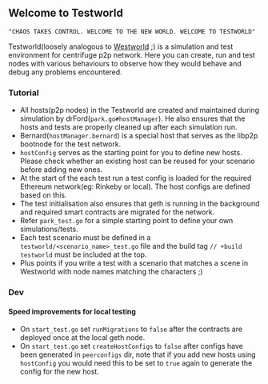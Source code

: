 ## Welcome to Testworld

`"CHAOS TAKES CONTROL. WELCOME TO THE NEW WORLD. WELCOME TO TESTWORLD"`

Testworld(loosely analogous to [Westworld](https://medium.com/@naveen101/westworld-an-introduction-cc7d29bfbe84) ;) is a simulation and test environment for centrifuge p2p network. 
Here you can create, run and test nodes with various behaviours to observe how they would behave and debug any problems encountered.

### Tutorial 

- All hosts(p2p nodes) in the Testworld are created and maintained during simulation by drFord(`park.go#hostManager`). He also ensures that the hosts and tests are properly cleaned up after each simulation run.
- Bernard(`hostManager.bernard`) is a special host that serves as the libp2p bootnode for the test network.
- `hostConfig` serves as the starting point for you to define new hosts. Please check whether an existing host can be reused for your scenario before adding new ones.
- At the start of the each test run a test config is loaded for the required Ethereum network(eg: Rinkeby or local). The host configs are defined based on this.
- The test initialisation also ensures that geth is running in the background and required smart contracts are migrated for the network.
- Refer `park_test.go` for a simple starting point to define your own simulations/tests.
- Each test scenario must be defined in a `testworld/<scenario_name>_test.go` file and the build tag `// +build testworld` must be included at the top.
- Plus points if you write a test with a scenario that matches a scene in Westworld with node names matching the characters ;)

### Dev
#### Speed improvements for local testing
- On `start_test.go` set `runMigrations` to `false` after the contracts are deployed once at the local geth node.
- On `start_test.go` set `createHostConfigs` to `false` after configs have been generated in `peerconfigs` dir, note that if you add new hosts using `hostConfig` you would need this to be set to `true` again to generate the config for the new host.

